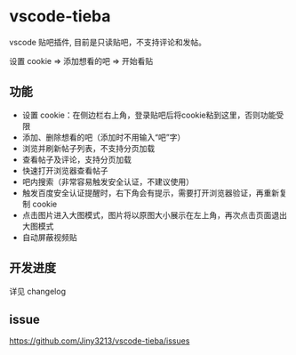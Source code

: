 # vscode-tieba

vscode 贴吧插件, 目前是只读贴吧，不支持评论和发帖。

设置 cookie => 添加想看的吧 => 开始看贴

## 功能

- 设置 cookie：在侧边栏右上角，登录贴吧后将cookie粘到这里，否则功能受限
- 添加、删除想看的吧（添加时不用输入“吧”字）
- 浏览并刷新帖子列表，不支持分页加载
- 查看帖子及评论，支持分页加载
- 快速打开浏览器查看帖子
- 吧内搜索（非常容易触发安全认证，不建议使用）
- 触发百度安全认证提醒时，右下角会有提示，需要打开浏览器验证，再重新复制 cookie
- 点击图片进入大图模式，图片将以原图大小展示在左上角，再次点击页面退出大图模式
- 自动屏蔽视频贴

## 开发进度

详见 changelog

## issue

https://github.com/Jiny3213/vscode-tieba/issues